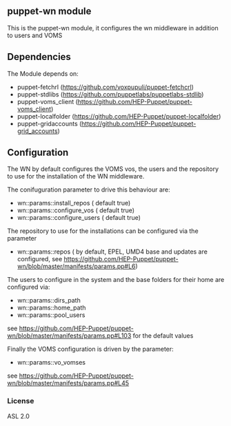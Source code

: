 ## puppet-wn module

This is the puppet-wn module, it configures the wn middleware in addition to users and VOMS 

## Dependencies
The Module depends on:
* puppet-fetchrl (https://github.com/voxpupuli/puppet-fetchcrl)
* puppet-stdlibs (https://github.com/puppetlabs/puppetlabs-stdlib)
* puppet-voms_client (https://github.com/HEP-Puppet/puppet-voms_client)
* puppet-localfolder (https://github.com/HEP-Puppet/puppet-localfolder)
* puppet-gridaccounts (https://github.com/HEP-Puppet/puppet-grid_accounts)

## Configuration

The WN by default configures the VOMS vos, the users and the repository to use for the installation of the WN middleware.

The conifuguration parameter to drive this behaviour are:

* wn::params::install_repos ( default true)
* wn::params::configure_vos  ( default true)
* wn::params::configure_users  ( default true)

The repository to use for the installations can be configured via the parameter

* wn::params::repos ( by default, EPEL, UMD4 base and updates are configured, see https://github.com/HEP-Puppet/puppet-wn/blob/master/manifests/params.pp#L6)


The users to configure in the system and the base folders for their home are configured via:

* wn::params::dirs_path
* wn::params::home_path
* wn::params::pool_users

see https://github.com/HEP-Puppet/puppet-wn/blob/master/manifests/params.pp#L103 for the default values

Finally the VOMS configuration is driven by the parameter:

* wn::params::vo_vomses

see https://github.com/HEP-Puppet/puppet-wn/blob/master/manifests/params.pp#L45

### License
ASL 2.0
